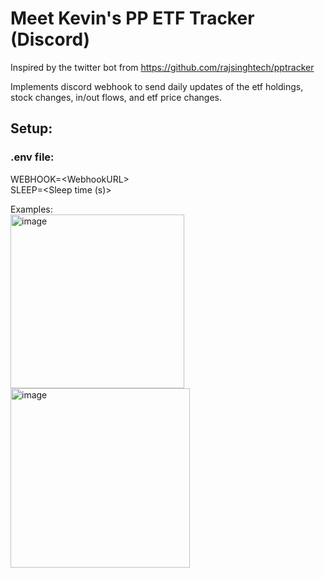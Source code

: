 # Meet Kevin's PP ETF Tracker (Discord)
Inspired by the twitter bot from https://github.com/rajsinghtech/pptracker  

Implements discord webhook to send daily updates of the etf holdings, stock changes, in/out flows, and etf price changes.  

## Setup:
### .env file:  
WEBHOOK=\<WebhookURL>  
SLEEP=\<Sleep time (s)>  

Examples:  
<img width="278" alt="image" src="https://user-images.githubusercontent.com/96261577/217436534-eac117fc-11f4-44b7-a3bb-6a5814aecf11.png"><img width="287" alt="image" src="https://user-images.githubusercontent.com/96261577/217437420-2ae8c289-0030-4623-ad0f-b0ce193dc7e8.png">  
